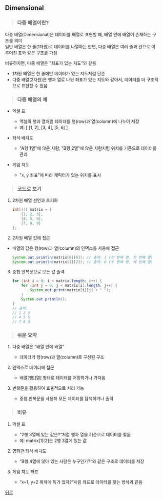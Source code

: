 ## Dimensional
> ### 다중 배열이란?
다중 배열(Dimensional)은 데이터를 배열로 표현할 때, 배열 안에 배열이 존재하는 구조를 의미</br>
일반 배열은 한 줄(1차원)로 데이터를 나열하는 반면, 다중 배열은 여러 줄과 칸으로 이루어진 표와 같은 구조를 가짐

비유하자면, 다중 배열은 "좌표가 있는 지도"와 같음
- 1차원 배열은 한 줄에만 데이터가 있는 지도처럼 단순
- 다중 배열(2차원)은 행과 열로 나뉜 좌표가 있는 지도와 같아서, 데이터를 더 구조적으로 표현할 수 있음

> ### 다중 배열의 예
- 엑셀 표
    - 엑셀의 행과 열처럼 데이터를 행(row)과 열(column)에 나누어 저장
    - 예: [ [1, 2], [3, 4], [5, 6] ]

- 좌석 배치도
    - "A형 1열"에 앉은 사람, "B행 2열"에 앉은 사람처럼 위치를 기준으로 데이터를 관리

- 게임 지도
    - "x, y 좌표"에 따라 캐릭터가 있는 위치를 표시

> ### 코드로 보기
1. 2차원 배열 선언과 초기화
    ```java
    int[][] matrix = {
        {1, 2, 3},
        {4, 5, 6},
        {7, 8, 9}
    };
    ```

2. 2차원 배열 값에 접근
- 배열의 값은 행(row)과 열(column)의 인덱스를 사용해 접근
    ```java
    System.out.println(matrix[0][0]); // 출력: 1 (첫 번째 행, 첫 번째 열)
    System.out.println(matrix[1][2]); // 출력: 6 (두 번째 행, 세 번째 열)
    ```

3. 중첩 반복문으로 모든 값 출력
    ```java
    for (int i = 0; i < matrix.length; i++) {
        for (int j = 0; j < matrix[i].length; j++) {
            System.out.print(matrix[i][j] + " ");
        }
        System.out.println();
    }
    // 출력:
    // 1 2 3
    // 4 5 6
    // 7 8 9
    ```

> ### 쉬운 요약
1.	다중 배열은 “배열 안에 배열”
	- 데이터가 행(row)과 열(column)로 구성된 구조

2.	인덱스로 데이터에 접근
	- 배열[행][열] 형태로 데이터를 저장하거나 가져옴

3.	반복문을 활용하여 효율적으로 처리 가능
	- 중첩 반복문을 사용해 모든 데이터를 탐색하거나 출력

> ### 비유
1.	엑셀 표
	- “2행 3열에 있는 값은?“처럼 행과 열을 기준으로 데이터를 찾음
	- 예: matrix[1][2]는 2행 3열에 있는 값

2.	영화관 좌석 배치도
	- “B행 4열에 앉아 있는 사람은 누구인가?“와 같은 구조로 데이터를 저장

3.	게임 지도 좌표
	- “x=1, y=2 위치에 뭐가 있지?“처럼 좌표로 데이터를 찾는 방식과 같음

[뒤로](java)